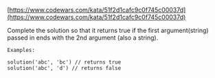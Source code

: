 [https://www.codewars.com/kata/51f2d1cafc9c0f745c00037d](https://www.codewars.com/kata/51f2d1cafc9c0f745c00037d)

Complete the solution so that it returns true if the first argument(string) passed in ends with the 2nd argument (also a string).

    Examples:

    solution('abc', 'bc') // returns true
    solution('abc', 'd') // returns false
